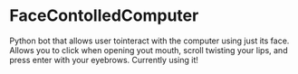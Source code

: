 <h1>FaceContolledComputer</h1>
Python bot that allows user tointeract with the computer using just its face. Allows you to click when opening yout mouth, scroll twisting your lips, and press enter with your eyebrows. Currently using it!

